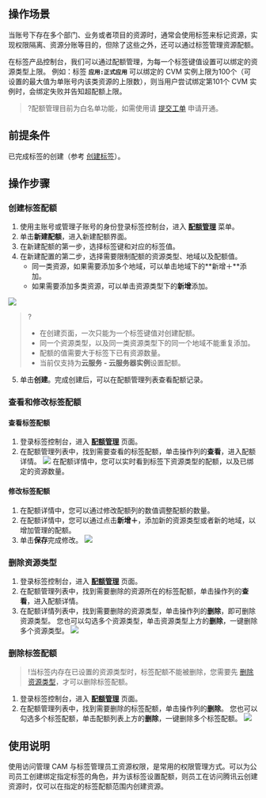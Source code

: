 ## 操作场景
当账号下存在多个部门、业务或者项目的资源时，通常会使用标签来标记资源，实现权限隔离、资源分账等目的，但除了这些之外，还可以通过标签管理资源配额。

在标签产品控制台，我们可以通过配额管理，为每一个标签键值设置可以绑定的资源类型上限。
例如：标签 **`应用:正式应用`** 可以绑定的 CVM 实例上限为100个（可设置的最大值为单账号内该类资源的上限数），则当用户尝试绑定第101个 CVM 实例时，会绑定失败并告知超配额上限。

>?配额管理目前为白名单功能，如需使用请 [提交工单](https://console.cloud.tencent.com/workorder/category) 申请开通。

## 前提条件
已完成标签的创建（参考 [创建标签](https://cloud.tencent.com/document/product/651/56716)）。

## 操作步骤

### 创建标签配额
1. 使用主账号或管理子账号的身份登录标签控制台，进入 [**配额管理**](https://console.cloud.tencent.com/tag/quota) 菜单。
2. 单击**新建配额**，进入新建配额界面。
3. 在新建配额的第一步，选择标签键和对应的标签值。
4. 在新建配置的第二步，选择需要限制配额的资源类型、地域以及配额值。
	- 同一类资源，如果需要添加多个地域，可以单击地域下的**新增＋**添加。
	- 如果需要添加多类资源，可以单击资源类型下的**新增**添加。
	
![](https://qcloudimg.tencent-cloud.cn/raw/d36dd7584521c7de17b24d00ba8720c4.png)
>?
>- 在创建页面，一次只能为一个标签键值对创建配额。
>- 同一个资源类型，以及同一类资源类型下的同一个地域不能重复添加。
>- 配额的值需要大于标签下已有资源数量。
>- 当前仅支持为**云服务 - 云服务器实例**设置配额。
>
5. 单击**创建**。完成创建后，可以在配额管理列表查看配额记录。



### 查看和修改标签配额
#### 查看标签配额
1. 登录标签控制台，进入 [**配额管理**](https://console.cloud.tencent.com/tag/quota) 页面。
2. 在配额管理列表中，找到需要查看的标签配额，单击操作列的**查看**，进入配额详情。
![](https://qcloudimg.tencent-cloud.cn/raw/d827497b84d9080bee8fd623ac4e6f87.png)
在配额详情中，您可以实时看到标签下资源类型的配额，以及已绑定的资源数量。


#### 修改标签配额
1. 在配额详情中，您可以通过修改配额列的数值调整配额的数量。
2. 在配额详情中，您可以通过点击**新增＋**，添加新的资源类型或者新的地域，以增加管理的配额。
3. 单击**保存**完成修改。
![](https://qcloudimg.tencent-cloud.cn/raw/422912894ca9643c20f334af6b6863ab.png)

### 删除资源类型[](id:1)
1. 登录标签控制台，进入 [**配额管理**](https://console.cloud.tencent.com/tag/quota) 页面。
2. 在配额管理列表中，找到需要删除的资源所在的标签配额，单击操作列的**查看**，进入配额详情。
3. 在配额详情列表中，找到需要删除的资源类型，单击操作列的**删除**，即可删除资源类型。
您也可以勾选多个资源类型，单击资源类型上方的**删除**，一键删除多个资源类型。
![](https://qcloudimg.tencent-cloud.cn/raw/0d473a2eac53fd03fc12eba6b9915c2f.png)

### 删除标签配额
>!当标签内存在已设置的资源类型时，标签配额不能被删除，您需要先 [删除资源类型](#1)，才可以删除标签配额。

1. 登录标签控制台，进入 [**配额管理**](https://console.cloud.tencent.com/tag/quota) 页面。
2. 在配额管理列表中，找到需要删除的标签配额，单击操作列的**删除**。
您也可以勾选多个标签配额，单击配额列表上方的**删除**，一键删除多个标签配额。
![](https://qcloudimg.tencent-cloud.cn/raw/24054f3c2d6463b1cb95a23e14f1bde8.png)


## 使用说明
使用访问管理 CAM 与标签管理员工资源权限，是常用的权限管理方式。可以为公司员工创建绑定指定标签的角色，并为该标签设置配额，则员工在访问腾讯云创建资源时，仅可以在指定的标签配额范围内创建资源。




